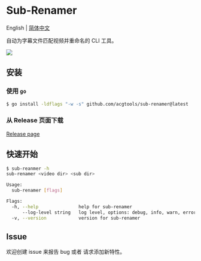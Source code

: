 # Sub-Renamer

English | [简体中文](./)

自动为字幕文件匹配视频并重命名的 CLI 工具。

<!-- 
  If you want use your Own Moe-Counter
  Please refer to the tutorial 
  in its original repo: https://github.com/journey-ad/Moe-Counter
  And deploy to the replit or glitch
-->
![](https://political-capable-roll.glitch.me/get/@acgtoolssubrenamer?theme=rule34)

## 安装

### 使用 `go`

```sh
$ go install -ldflags "-w -s" github.com/acgtools/sub-renamer@latest
```

### 从 Release 页面下载

[Release page](https://github.com/acgtools/sub-renamer/releases)

## 快速开始

```sh
$ sub-reanmer -h
sub-renamer <video dir> <sub dir>

Usage:
  sub-renamer [flags]

Flags:
  -h, --help               help for sub-renamer
      --log-level string   log level, options: debug, info, warn, error (default "info")
  -v, --version            version for sub-renamer

```

## Issue

欢迎创建 issue 来报告 bug 或者 请求添加新特性。

